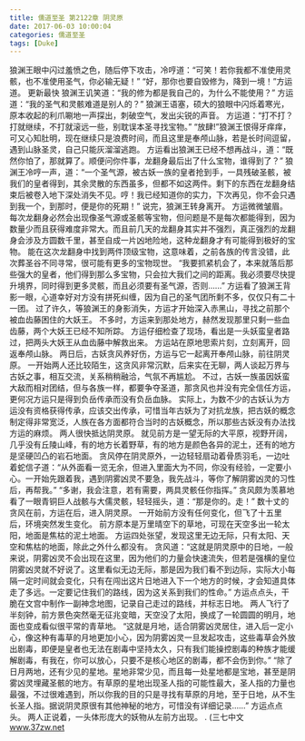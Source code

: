 ```yaml
---
title: 儒道至圣 第2122章 阴灵原
date: 2017-06-03 10:00:04
categories: 儒道至圣
tags: [Duke]
---
```


狼渊王眼中闪过羞愤之色，随后停下攻击，冷哼道：“可笑！若你我都不准使用灵骸，也不准使用圣气，你必输无疑！”
“好，那你也要自毁修为，降到一境！”方运道。 更新最快
狼渊王讥笑道：“我的修为都是我自己的，为什么不能使用？”
方运道：“我的圣气和灵骸难道是别人的？”
狼渊王语塞，硕大的狼眼中闪烁着寒光，原本收起的利爪唰地一声探出，刺破空气，发出尖锐的声音。
方运道：“打不打？打就继续，不打就滚远一些，别耽误本圣寻找宝物。”
“放肆!”狼渊王恨得牙痒痒，可又心知肚明，现在继续只是浪费时间，而且这里是奉颅山脉，若是长时间逗留，遇到山脉圣灵，自己只能灰溜溜逃跑。
方运看出狼渊王已经不想再战斗，道：“既然你怕了，那就算了。顺便问你件事，龙翻身最后出了什么宝物，谁得到了？”
狼渊王冷哼一声，道：“一个圣气源，被古妖一族的皇者抢到手，一具残破圣骸，被我们的皇者得到，其余灵散的东西虽多，但都不如这两件。剩下的东西在龙翻身结束后被卷入地下深处消失不见。哼！我已经知道你的实力，下次再见，你不会只遇到我一个，到那时，便是你的死期！”
说完，狼渊王转身离开。
方运微微皱眉。
每次龙翻身必然会出现像圣气源或圣骸等宝物，但问题是不是每次都能得到，因为数量少而且获得难度非常大。而且前几天的龙翻身其实并不强烈，真正强烈的龙翻身会涉及方圆数千里，甚至自成一片凶地险地，这种龙翻身才有可能得到极好的宝物。
能在这次龙翻身中找到两件顶级宝物，这意味着，之前各族的传言没错，此次葬圣谷不同寻常，很可能有更多的宝物现世。
“我要抓紧机会了，本来就落后那些强大的皇者，他们得到那么多宝物，只会拉大我们之间的距离。我必须要尽快提升境界，同时得到更多灵骸，而且必须要有圣气源，否则……”
方运看了狼渊王背影一眼，心道幸好对方没有拼死纠缠，因为自己的圣气团所剩不多，仅仅只有二十一团。
过了许久，等狼渊王的身影消失，方运才开始深入赤黑山，寻找之前那个被血齿藤困住的大妖王。
不多时，方运来到那处地方，赫然发现那里只剩一些血齿藤，两个大妖王已经不知所踪。
方运仔细检查了现场，看出是一头妖蛮皇者路过，把两头大妖王从血齿藤中解救出来。
方运站在原地思索片刻，立刻离开，回返奉颅山脉。
两日后，古妖贪风养好伤，方运与它一起离开奉颅山脉，前往阴灵原。
一开始两人还比较陌生，这贪风非常沉默，后来实在无聊，两人谈起万界与古妖之事，相互交流，关系稍稍融洽，气氛不再尴尬。
不过，古妖一族虽因妖蛮大敌而相对团结，但与各族一样，都要争夺圣道，那贪风也并没有完全信任方运，更何况方运只是得到负岳传承而没有负岳血脉。
实际上，为数不少的古妖认为方运没有资格获得传承，应该交出传承，可惜当年古妖为了对抗龙族，把古妖的概念制定得非常宽泛，人族在各方面都符合当时的古妖概念，所以那些古妖没有办法找方运的麻烦。
两人很快抵达阴灵原。
就见前方是一望无际的大平原，视野开阔，几乎没有丘陵山峰，有的地方长着野草，有的地方是颜色各异的泥土，还有的地方是坚硬凹凸的岩石地面。
贪风停在阴灵原外，一边轻轻扇动着骨质羽毛，一边吐着蛇信子道：“从外面看一览无余，但进入里面大为不同，你没有经验，一定要小心。一开始先跟着我，遇到阴雾凶灵不要急，我先战斗，等你了解阴雾凶灵的习性后，再帮我。”
“多谢，我会注意，若有需要，两具灵骸任你指挥。”
贪风颇为羡慕地看了一眼青铜巨人战骸与大儒灵骸，轻轻摇头，道：“那是你的。走！”
数十丈的贪风在前，方运在后，进入阴灵原。
一开始前方没有任何变化，但飞了十五里后，环境突然发生变化。
前方原本是万里晴空下的草地，可现在天空多出一轮太阳，地面是焦枯的泥土地面。
方运四处张望，发现这里无边无际，只有太阳、天空和焦枯的地面，除此之外什么都没有。
贪风道：“这就是阴灵原中的日地，一般来说，阴雾凶灵不会出现在这里，因为他们的力量会快速流失，但若是强横的皇位阴雾凶灵就不好说了。这里看似无边无际，那是因为我们看不到边际，实际大小每隔一定时间就会变化，只有在闯出这片日地进入下一个地方的时候，才会知道具体走了多远。一定要记住我们的路线，因为这关系到我们的性命。”
方运点点头，干脆在文宫中制作一副神念地图，记录自己走过的路线，并标志日地。
两人飞行了半刻钟，前方景色突然毫无征兆变暗，天空没了太阳，换成了一轮圆圆的明月，地面也变成看似很平常的青草地。
“这就是月地，适合阴雾凶灵居住，进入后一定小心，像这种有毒草的月地更加小心，因为阴雾凶灵一旦发起攻击，这些毒草会外放出剧毒，即便是皇者也无法在剧毒中坚持太久，只有我们能操控剧毒的种族才能缓解剧毒，有我在，你可以放心，只要不是核心地区的剧毒，都不会伤到你。”
“除了日月两地，还有少见的星地。星地非常少见，而且每一处星地都是宝地，甚至是阴雾凶灵埋藏圣骸的地方。有草原的星地出现圣人指的可能性最大，圣人指的力量也最强，不过很难遇到，所以你我的目的只是寻找有草原的月地，至于日地，从不生长圣人指。据说阴灵原很有其他神秘的地方，可惜没有详细记录……”
方运点点头。
两人正说着，一头体形庞大的妖物从左前方出现。
.
(三七中文 www.37zw.net
